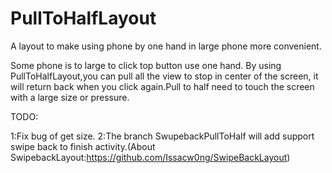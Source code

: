PullToHalfLayout
================

A layout to make using phone by one hand in large phone more convenient.

Some phone is to large to click top button use one hand. By using PullToHalfLayout,you can pull all the view to stop in center of the screen, it will return back when you click again.Pull to half need to touch the screen with a large size or pressure.


TODO:

1:Fix bug of get size.
2:The branch SwupebackPullToHalf will add support swipe back to finish activity.(About SwipebackLayout:https://github.com/Issacw0ng/SwipeBackLayout)
